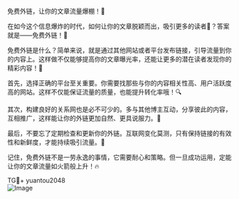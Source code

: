 免费外链，让你的文章流量爆棚！🎉

在如今这个信息爆炸的时代，如何让你的文章脱颖而出，吸引更多的读者👀？答案就是——免费外链！🚀

免费外链是什么？简单来说，就是通过其他网站或者平台发布链接，引导流量到你的内容上。这样做不仅能够提高你的文章曝光率，还能让更多的潜在读者发现你的精彩内容！🎯

首先，选择正确的平台至关重要。你需要找那些与你的内容相关性高、用户活跃度高的网站。这样不仅能保证流量的质量，也能提升转化率哦！🔍

其次，构建良好的关系网也是必不可少的。多与其他博主互动，分享彼此的内容，互相推广，这样能让你的外链更加自然、更具说服力。🤝

最后，不要忘了定期检查和更新你的外链。互联网变化莫测，只有保持链接的有效性和新鲜度，才能持续吸引流量。🔄

记住，免费外链不是一劳永逸的事情，它需要耐心和策略。但一旦成功运用，定能让你的文章流量如火箭般上升！🔥

TG💪+ yuantou2048  
![Image](https://github.com/user-attachments/assets/42a5a4a5-fea9-4a1d-8aa0-73e57e430cca)